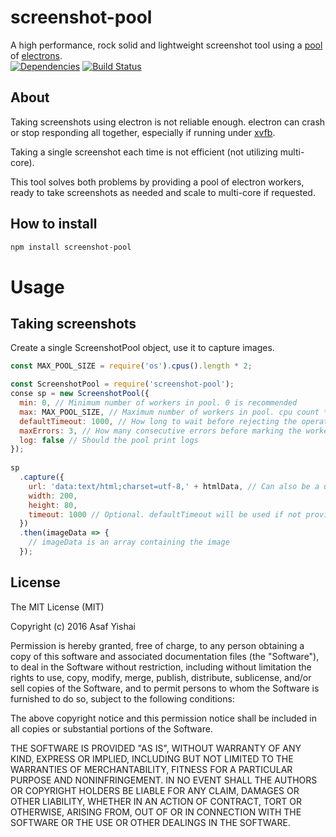 # screenshot-pool


A high performance, rock solid and lightweight screenshot tool using a [pool](https://github.com/coopernurse/node-pool) of [electrons](https://github.com/electron/electron).   
[![Dependencies](https://david-dm.org/raszi/node-tmp.svg)](https://david-dm.org/raszi/node-tmp)
[![Build Status](https://travis-ci.org/asafyish/screenshot-pool.svg?branch=master)](https://travis-ci.org/asafyish/screenshot-pool)


## About

Taking screenshots using electron
is not reliable enough. electron can crash or stop responding all together, especially if running 
under [xvfb](https://en.wikipedia.org/wiki/Xvfb).

Taking a single screenshot each time is not efficient (not utilizing multi-core).   

This tool solves both problems by providing a pool of electron workers,
ready to take screenshots as needed and scale to multi-core if requested.

## How to install

```bash
npm install screenshot-pool
```

# Usage

## Taking screenshots

Create a single ScreenshotPool object, use it to capture images. 

```javascript
const MAX_POOL_SIZE = require('os').cpus().length * 2;

const ScreenshotPool = require('screenshot-pool');
conse sp = new ScreenshotPool({
  min: 0, // Minimum number of workers in pool. 0 is recommended
  max: MAX_POOL_SIZE, // Maximum number of workers in pool. cpu count * 2 is recommended
  defaultTimeout: 1000, // How long to wait before rejecting the operation
  maxErrors: 3, // How many consecutive errors before marking the worker as bad
  log: false // Should the pool print logs
});
		
sp
  .capture({
    url: 'data:text/html;charset=utf-8,' + htmlData, // Can also be a url
    width: 200,
    height: 80,
    timeout: 1000 // Optional. defaultTimeout will be used if not provided
  })
  .then(imageData => {
    // imageData is an array containing the image
  });
```

## License

The MIT License (MIT)

Copyright (c) 2016 Asaf Yishai

Permission is hereby granted, free of charge, to any person obtaining a copy of
this software and associated documentation files (the "Software"), to deal in
the Software without restriction, including without limitation the rights to
use, copy, modify, merge, publish, distribute, sublicense, and/or sell copies of
the Software, and to permit persons to whom the Software is furnished to do so,
subject to the following conditions:

The above copyright notice and this permission notice shall be included in all
copies or substantial portions of the Software.

THE SOFTWARE IS PROVIDED "AS IS", WITHOUT WARRANTY OF ANY KIND, EXPRESS OR
IMPLIED, INCLUDING BUT NOT LIMITED TO THE WARRANTIES OF MERCHANTABILITY, FITNESS
FOR A PARTICULAR PURPOSE AND NONINFRINGEMENT. IN NO EVENT SHALL THE AUTHORS OR
COPYRIGHT HOLDERS BE LIABLE FOR ANY CLAIM, DAMAGES OR OTHER LIABILITY, WHETHER
IN AN ACTION OF CONTRACT, TORT OR OTHERWISE, ARISING FROM, OUT OF OR IN
CONNECTION WITH THE SOFTWARE OR THE USE OR OTHER DEALINGS IN THE SOFTWARE.
